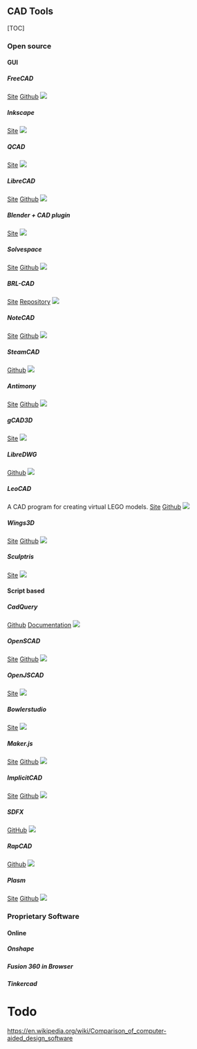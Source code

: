 ## CAD Tools
[TOC]
### Open source 
#### GUI
##### FreeCAD
[Site](https://www.freecadweb.org/)
[Github](https://github.com/FreeCAD/FreeCAD)
![](images/freecad.jpg)

##### Inkscape
[Site](https://inkscape.org/)
![](images/inkscape.PNG)

##### QCAD
[Site](https://www.qcad.org/en/)
![](images/qcad3_windows.png)

##### LibreCAD
[Site](https://librecad.org/)
[Github](https://github.com/LibreCAD/LibreCAD/)
![](images/librecad.png)

##### Blender + CAD plugin
[Site](https://www.blender.org/)
![](images/blender.jpeg)

##### Solvespace
[Site](http://solvespace.com/index.pl)
[Github](https://github.com/solvespace/solvespace)
![](images/Solvespace_workspace.jpg)

##### BRL-CAD
[Site](https://brlcad.org/)
[Repository](https://sourceforge.net/projects/brlcad/files/)
![](images/brl-cad.jpg)

##### NoteCAD
[Site](http://notecad.xyz/)
[Github](https://github.com/NoteCAD/NoteCAD)
![](images/notecad.jpg)

##### SteamCAD
[Github](https://github.com/oskardolch/SteamCAD)
![](images/steamcad.svg)

##### Antimony
[Site](http://www.mattkeeter.com/projects/antimony/3/)
[Github](https://github.com/mkeeter/antimony)
![](images/antimony-screenshot.png)

##### gCAD3D
[Site](http://www.gcad3d.org/)
![](images/gCAD3D_Renault1.jpg)

##### LibreDWG
[Github](https://github.com/LibreDWG/libredwg)
![](images/libredwg.png)

##### LeoCAD
A CAD program for creating virtual LEGO models.
[Site](https://www.leocad.org/)
[Github](https://github.com/leozide/leocad)
![](images/leocad.png)

##### Wings3D
[Site](http://www.wings3d.com/)
[Github](https://github.com/dgud/wings)
![](images/wings3d.png)

##### Sculptris
[Site](https://pixologic.com/sculptris/)
![](images/Sculptris-software-screenshot.jpg)

#### Script based
##### CadQuery
[Github](https://github.com/dcowden/cadquery)
[Documentation](https://cadquery.readthedocs.io/en/latest/)
![](images/cadquery.png)

##### OpenSCAD
[Site](https://www.openscad.org/)
[Github](https://github.com/openscad/openscad/)
![](images/openscad.png)

##### OpenJSCAD
[Site](https://openjscad.org/)
![](images/openjscad.jpeg)

##### Bowlerstudio
[Site](https://commonwealthrobotics.com/)
![](images/Bowlerstudio.png)

##### Maker.js
[Site](https://maker.js.org/)
[Github](https://github.com/Microsoft/maker.js)
![](images/maker.js.gif)

##### ImplicitCAD
[Site](http://www.implicitcad.org/)
[Github](https://github.com/colah/ImplicitCAD)
![](images/implicitcad.png)

##### SDFX
[GitHub](https://github.com/deadsy/sdfx)
![](images/SDFX.png)

##### RapCAD
[Github](https://github.com/GilesBathgate/RapCAD)
![](images/RapCAD.png)

##### Plasm
[Site](http://www.plasm.net/)
[Github](https://github.com/cvdlab/)
![](images/Plasm.png)

### Proprietary Software
#### Online
##### Onshape

##### Fusion 360 in Browser

##### Tinkercad

# Todo
https://en.wikipedia.org/wiki/Comparison_of_computer-aided_design_software
